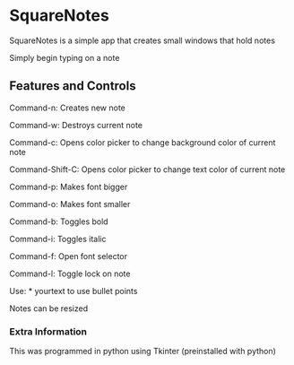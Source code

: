 # SquareNotes

SquareNotes is a simple app that creates small windows that hold notes

Simply begin typing on a note

## Features and Controls

Command-n: Creates new note

Command-w: Destroys current note

Command-c: Opens color picker to change background color of current note

Command-Shift-C: Opens color picker to change text color of current note

Command-p: Makes font bigger

Command-o: Makes font smaller

Command-b: Toggles bold

Command-i: Toggles italic

Command-f: Open font selector

Command-l: Toggle lock on note

Use: * yourtext to use bullet points

Notes can be resized

### Extra Information

This was programmed in python using Tkinter (preinstalled with python)

